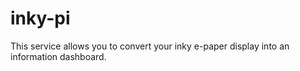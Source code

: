 # inky-pi
This service allows you to convert your inky e-paper display into an information dashboard.